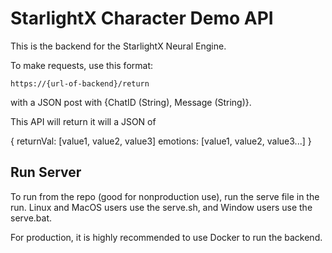 # StarlightX Character Demo API
This is the backend for the StarlightX Neural Engine.

To make requests, use this format:

`https://{url-of-backend}/return`

with a JSON post with 
{ChatID (String), Message (String)}.

This API will return it will a JSON of

{
    returnVal: [value1, value2, value3]
    emotions: [value1, value2, value3...]
}

## Run Server
To run from the repo (good for nonproduction use), run the serve file in the run. 
Linux and MacOS users use the serve.sh, and Window users use the serve.bat.

For production, it is highly recommended to use Docker to run the backend.